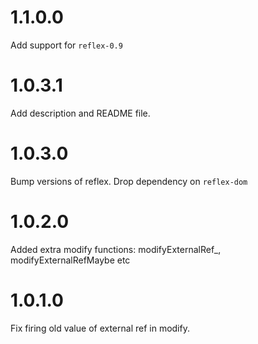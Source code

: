 1.1.0.0
=======

Add support for `reflex-0.9`

1.0.3.1
=======

Add description and README file.

1.0.3.0
=======

Bump versions of reflex. Drop dependency on `reflex-dom`

1.0.2.0
=======

Added extra modify functions: modifyExternalRef_, modifyExternalRefMaybe etc

1.0.1.0
=======

Fix firing old value of external ref in modify.
